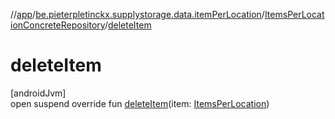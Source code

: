 //[app](../../../index.md)/[be.pieterpletinckx.supplystorage.data.itemPerLocation](../index.md)/[ItemsPerLocationConcreteRepository](index.md)/[deleteItem](delete-item.md)

# deleteItem

[androidJvm]\
open suspend override fun [deleteItem](delete-item.md)(item: [ItemsPerLocation](../-items-per-location/index.md))
